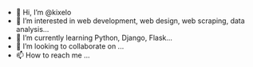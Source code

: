 - 👋 Hi, I’m @kixelo
- 👀 I’m interested in web development, web design, web scraping, data analysis...
- 🌱 I’m currently learning Python, Django, Flask...
- 💞️ I’m looking to collaborate on ...
- 📫 How to reach me ...

<!---
kixelo/kixelo is a ✨ special ✨ repository because its `README.md` (this file) appears on your GitHub profile.
You can click the Preview link to take a look at your changes.
--->
